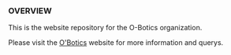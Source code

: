 ### OVERVIEW
This is the website repository for the O-Botics organization.

Please visit the [O'Botics](http://o-botics.org) website for more information and querys.
